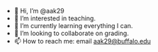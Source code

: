- 👋 Hi, I’m @aak29
- 👀 I’m interested in teaching.
- 🌱 I’m currently learning everything I can.
- 💞️ I’m looking to collaborate on grading.
- 📫 How to reach me: email aak29@buffalo.edu

<!---
aak29/aak29 is a ✨ special ✨ repository because its `README.md` (this file) appears on your GitHub profile.
You can click the Preview link to take a look at your changes.
--->
